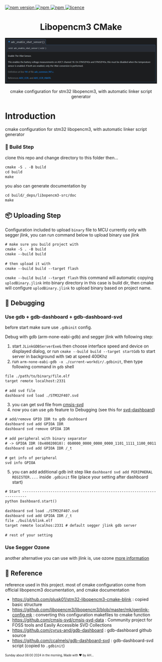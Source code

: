 <p >
  <a href="">
    <img alt="npm version" src="https://badgen.net/github/commits/ahsanu123/learnRepo/">
  </a>
  <a href="">
    <img alt="npm" src="https://badgen.net/github/contributors/ahsanu123/learnRepo/">
  </a>
  <a href="">
    <img alt="npm" src="https://badgen.net/github/branches/ahsanu123/learnRepo/">
  </a>
  <a href="https://github.com/ahsanu123/erpPlanner/blob/main/LICENSE">
    <img alt="licence" src="https://badgen.net/github/license/ahsanu123/learnRepo/">
  </a>
</p>

<h1 align="center">Libopencm3 CMake</h1>
<p align="center">  
   <img src="./resource/vbat.png" alt="vbat">
</p>
<p align="center">cmake configuration for stm32 libopencm3, with automatic linker script generator</p>



# Introduction 

cmake configuration for stm32 libopencm3, with automatic linker script generator

### 🔨 Build Step
clone this repo and change directory to this folder then...
```shell
cmake -S . -B build
cd build
make
```

you also can generate documentation by

```shell
cd build/_deps/libopencm3-src/doc
make
```

## 📦 Uploading Step

Configuration included to upload `binary` file to MCU currently only with segger jlink, you can run command 
below to upload binary use jlink
```shell
# make sure you build project with
cmake -S . -B build
cmake --build build 

# then upload it with
cmake --build build --target flash
```
`cmake --build build --target flash` this command will automatic copying `uplodBinary.jlink` into 
binary directory in this case is build dir, then cmake will configure `uplodBinary.jlink` to upload 
binary based on project name.

## 🐛 Debugging 

### Use gdb + gdb-dashboard + gdb-dashboard-svd 

before start make sure use `.gdbinit` config.

Debug with gdb (arm-none-eabi-gdb) and segger jlink with following step: 
1. start `JLinkGDBServerExe&` then choose interface speed and device on displayed dialog, or run `cmake --build build --target startGdb` to start server in background with `SWD` at speed 400Khz
2. run `arm-none-eabi-gdb -x ./current-workdir/.gdbinit`, then type following command in `gdb` shell
  ```shell
  file ./path/to/binary/file.elf
  target remote localhost:2331

  # add svd file 
  dashboard svd load ./STM32F407.svd
  ```
3. you can get svd file from [cmsis-svd](https://github.com/cmsis-svd/cmsis-svd-data/tree/main/data)
4. now you can use `gdb` feature to Debugging (see this for [svd-dashboard](https://github.com/ccalmels/gdb-dashboard-svd/tree/main?tab=readme-ov-file))
  ```shell
  # add/remove GPIO IDR to gdb dashboard
  dashboard svd add GPIOA IDR
  dashboard svd remove GPIOA IDR

  # add peripheral with binary separator
  # -> GPIOA IDR (0x40020010): 0b0000_0000_0000_0000_1101_1111_1100_0011
  dashboard svd add GPIOA IDR /_t

  # get info of peripheral
  svd info GPIOA
  
  ```

5. you can add additional gdb init step like `dashboard svd add PERIPHERAL REGISTER....` inside `.gdbinit` file (place your setting after dashboard start)

  ```shell
  # Start ------------------------------------------------------------------------
  python Dashboard.start()

  dashboard svd load ./STM32F407.svd
  dashboard svd add GPIOA IDR /_t
  file ./build/blink.elf
  target remote localhos:2331 # default segger jlink gdb server

  # rest of your setting
  ```

### Use Segger Ozone

another alternative you can use with jlink is, use ozone [more information](https://www.segger.com/products/development-tools/ozone-j-link-debugger/)

## 📖 Reference 

reference used in this project.
most of cmake configuration come from official libopencm3 documentation, and cmake documentation
- https://github.com/plusk01/stm32-libopencm3-cmake-blink : copied basic structure
- https://github.com/libopencm3/libopencm3/blob/master/mk/genlink-config.mk : converting this configuration makefiles to cmake function
- https://github.com/cmsis-svd/cmsis-svd-data : Community project for FOSS tools and Easily Accessible SVD Collections
- https://github.com/cyrus-and/gdb-dashboard : gdb-dashboard github source
- https://github.com/ccalmels/gdb-dashboard-svd : gdb-dashboard-svd script (copied to `.gdbinit`)


<sub><sup> Sunday about 06:00 2024 in the morning, Made with ♥️ by AH...</sup></sub>
